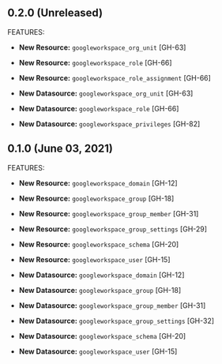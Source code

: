 ## 0.2.0 (Unreleased)

FEATURES:

* **New Resource:** `googleworkspace_org_unit` [GH-63]
* **New Resource:** `googleworkspace_role` [GH-66]
* **New Resource:** `googleworkspace_role_assignment` [GH-66]

* **New Datasource:**   `googleworkspace_org_unit` [GH-63]
* **New Datasource:**   `googleworkspace_role` [GH-66]
* **New Datasource:**   `googleworkspace_privileges` [GH-82]

## 0.1.0 (June 03, 2021)

FEATURES:

* **New Resource:** `googleworkspace_domain` [GH-12]
* **New Resource:** `googleworkspace_group` [GH-18]
* **New Resource:** `googleworkspace_group_member` [GH-31]
* **New Resource:** `googleworkspace_group_settings` [GH-29]
* **New Resource:** `googleworkspace_schema` [GH-20]
* **New Resource:** `googleworkspace_user` [GH-15]

* **New Datasource:**   `googleworkspace_domain` [GH-12]
* **New Datasource:**   `googleworkspace_group` [GH-18]
* **New Datasource:**   `googleworkspace_group_member` [GH-31]
* **New Datasource:**   `googleworkspace_group_settings` [GH-32]
* **New Datasource:**   `googleworkspace_schema` [GH-20]
* **New Datasource:**   `googleworkspace_user` [GH-15]
